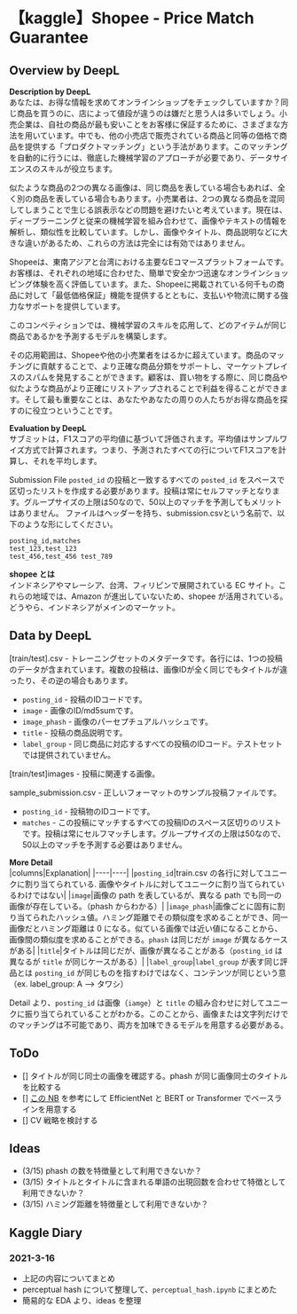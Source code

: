 # 【kaggle】Shopee - Price Match Guarantee

## Overview by DeepL
**Description by DeepL** <br>
あなたは、お得な情報を求めてオンラインショップをチェックしていますか？同じ商品を買うのに、店によって値段が違うのは嫌だと思う人は多いでしょう。小売企業は、自社の商品が最も安いことをお客様に保証するために、さまざまな方法を用いています。中でも、他の小売店で販売されている商品と同等の価格で商品を提供する「プロダクトマッチング」という手法があります。このマッチングを自動的に行うには、徹底した機械学習のアプローチが必要であり、データサイエンスのスキルが役立ちます。

似たような商品の2つの異なる画像は、同じ商品を表している場合もあれば、全く別の商品を表している場合もあります。小売業者は、2つの異なる商品を混同してしまうことで生じる誤表示などの問題を避けたいと考えています。現在は、ディープラーニングと従来の機械学習を組み合わせて、画像やテキストの情報を解析し、類似性を比較しています。しかし、画像やタイトル、商品説明などに大きな違いがあるため、これらの方法は完全には有効ではありません。

Shopeeは、東南アジアと台湾における主要なEコマースプラットフォームです。お客様は、それぞれの地域に合わせた、簡単で安全かつ迅速なオンラインショッピング体験を高く評価しています。また、Shopeeに掲載されている何千もの商品に対して「最低価格保証」機能を提供するとともに、支払いや物流に関する強力なサポートを提供しています。

このコンペティションでは、機械学習のスキルを応用して、どのアイテムが同じ商品であるかを予測するモデルを構築します。

その応用範囲は、Shopeeや他の小売業者をはるかに超えています。商品のマッチングに貢献することで、より正確な商品分類をサポートし、マーケットプレイスのスパムを発見することができます。顧客は、買い物をする際に、同じ商品や似たような商品がより正確にリストアップされることで利益を得ることができます。そして最も重要なことは、あなたやあなたの周りの人たちがお得な商品を探すのに役立つということです。

**Evaluation by DeepL** <br>
サブミットは，F1スコアの平均値に基づいて評価されます。平均値はサンプルワイズ方式で計算されます。つまり、予測されたすべての行についてF1スコアを計算し、それを平均します。

Submission File
`posted_id` の投稿と一致するすべての `posted_id` をスペースで区切ったリストを作成する必要があります。投稿は常にセルフマッチとなります。グループサイズの上限は50なので、50以上のマッチを予測してもメリットはありません。
ファイルはヘッダーを持ち、submission.csvという名前で、以下のような形にしてください。
```
posting_id,matches
test_123,test_123
test_456,test_456 test_789
```

**shopee とは** <br>
インドネシアやマレーシア、台湾、フィリピンで展開されている EC サイト。これらの地域では、Amazon が進出していないため、shopee が活用されている。どうやら、インドネシアがメインのマーケット。

## Data by DeepL
[train/test].csv - トレーニングセットのメタデータです。各行には、1つの投稿のデータが含まれています。複数の投稿は、画像IDが全く同じでもタイトルが違ったり、その逆の場合もあります。
* `posting_id` - 投稿のIDコードです。
* `image` - 画像のID/md5sumです。
* `image_phash` - 画像のパーセプチュアルハッシュです。
* `title` - 投稿の商品説明です。
* `label_group` - 同じ商品に対応するすべての投稿のIDコード。テストセットでは提供されていません。

[train/test]images - 投稿に関連する画像。

sample_submission.csv - 正しいフォーマットのサンプル投稿ファイルです。
* `posting_id` - 投稿物のIDコードです。
* `matches` - この投稿にマッチするすべての投稿IDのスペース区切りのリストです。投稿は常にセルフマッチします。グループサイズの上限は50なので、50以上のマッチを予測する必要はありません。

**More Detail** <br>
|columns|Explanation|
|----|----|
|`posting_id`|train.csv の各行に対してユニークに割り当てられている. 画像やタイトルに対してユニークに割り当てられているわけではない|
|`image`|画像の path を表しているが、異なる path でも同一の画像が存在している。（phash からわかる）|
|`image_phash`|画像ごとに固有に割り当てられたハッシュ値。ハミング距離でその類似度を求めることができ、同一画像だとハミング距離は 0 になる。似ている画像では近い値になることから、画像間の類似度を求めることができる。`phash` は同じだが `image` が異なるケースがある|
|`title`|タイトルは同じだが、画像が異なることがある（`posting_id` は異なるが `title` が同じケースがある）|
|`label_group`|`label_group` が表す同じ評品とは `posting_id` が同じものを指すわけではなく、コンテンツが同じという意（ex. label_group: A --> タワシ）

Detail より、`posting_id` は画像（`iamge`）と `title` の組み合わせに対してユニークに振り当てられていることがわかる。このことから、画像または文字列だけでのマッチングは不可能であり、両方を加味できるモデルを用意する必要がある。

## ToDo
- [] タイトルが同じ同士の画像を確認する。phash が同じ画像同士のタイトルを比較する
- [] [この NB](https://www.kaggle.com/zzy990106/b0-bert-cv0-9) を参考にして EfficientNet と BERT or Transformer でベースラインを用意する
- [] CV 戦略を検討する

## Ideas
 * (3/15) phash の数を特徴量として利用できないか？
 * (3/15) タイトルとタイトルに含まれる単語の出現回数を合わせて特徴として利用できないか？
 * (3/15) ハミング距離を特徴量として利用できないか？

 ## Kaggle Diary
 ### 2021-3-16
 * 上記の内容についてまとめ
 * perceptual hash について整理して、`perceptual_hash.ipynb` にまとめた
 * 簡易的な EDA より、ideas を整理